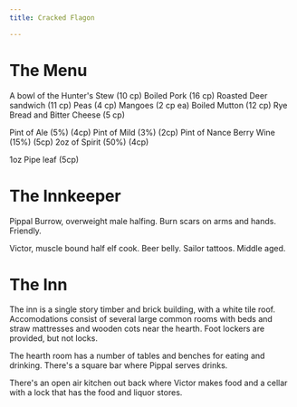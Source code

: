 ```yaml
---
title: Cracked Flagon

---
```


# The Menu 

A bowl of the Hunter's Stew         (10 cp)
Boiled Pork                         (16 cp)
Roasted Deer sandwich               (11 cp)
Peas                                (4 cp)
Mangoes                             (2 cp ea)
Boiled Mutton                       (12 cp)
Rye Bread and Bitter Cheese         (5 cp)

Pint of Ale (5%)                    (4cp)
Pint of Mild (3%)                   (2cp)
Pint of Nance Berry Wine (15%)      (5cp)
2oz of Spirit (50%)                 (4cp)

1oz Pipe leaf                       (5cp)

# The Innkeeper
Pippal Burrow, overweight male halfing. Burn scars on arms and hands. Friendly.

Victor, muscle bound half elf cook. Beer belly. Sailor tattoos. Middle aged.

# The Inn

The inn is a single story timber and brick building, with a white tile roof. Accomodations consist of several large common rooms with beds and straw mattresses and wooden cots near the hearth. Foot lockers are provided, but not locks. 

The hearth room has a number of tables and benches for eating and drinking. There's a square bar where Pippal serves drinks.

There's an open air kitchen out back where Victor makes food and a cellar with a lock that has the food and liquor stores.